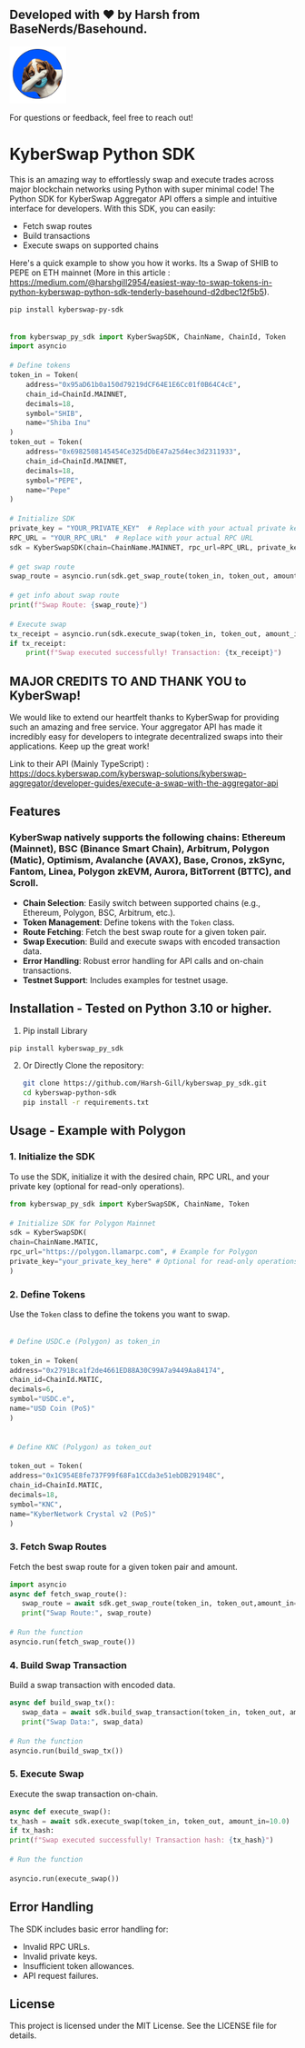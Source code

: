 ## Developed with ❤️ by Harsh from BaseNerds/Basehound.

<img src="assets/basehoundlogo.jpg" alt="Alt text" width="100">

For questions or feedback, feel free to reach out!

# KyberSwap Python SDK

This is an amazing way to effortlessly swap and execute trades across major blockchain networks using Python with super minimal code! The Python SDK for KyberSwap Aggregator API offers a simple and intuitive interface for developers. With this SDK, you can easily:

- Fetch swap routes
- Build transactions
- Execute swaps on supported chains

Here's a quick example to show you how it works. Its a Swap of SHIB to PEPE on ETH mainnet (More in this article : https://medium.com/@harshgill2954/easiest-way-to-swap-tokens-in-python-kyberswap-python-sdk-tenderly-basehound-d2dbec12f5b5).

```bash
pip install kyberswap-py-sdk
```

```python

from kyberswap_py_sdk import KyberSwapSDK, ChainName, ChainId, Token
import asyncio

# Define tokens
token_in = Token(
    address="0x95aD61b0a150d79219dCF64E1E6Cc01f0B64C4cE",
    chain_id=ChainId.MAINNET,
    decimals=18,
    symbol="SHIB",
    name="Shiba Inu"
)
token_out = Token(
    address="0x6982508145454Ce325dDbE47a25d4ec3d2311933",
    chain_id=ChainId.MAINNET,
    decimals=18,
    symbol="PEPE",
    name="Pepe"
)

# Initialize SDK
private_key = "YOUR_PRIVATE_KEY"  # Replace with your actual private key
RPC_URL = "YOUR_RPC_URL"  # Replace with your actual RPC URL
sdk = KyberSwapSDK(chain=ChainName.MAINNET, rpc_url=RPC_URL, private_key=private_key)

# get swap route
swap_route = asyncio.run(sdk.get_swap_route(token_in, token_out, amount_in=10.0))

# get info about swap route
print(f"Swap Route: {swap_route}")

# Execute swap
tx_receipt = asyncio.run(sdk.execute_swap(token_in, token_out, amount_in=10.0))
if tx_receipt:
    print(f"Swap executed successfully! Transaction: {tx_receipt}")

```

## MAJOR CREDITS TO AND THANK YOU to KyberSwap!

We would like to extend our heartfelt thanks to KyberSwap for providing such an amazing and free service. Your aggregator API has made it incredibly easy for developers to integrate decentralized swaps into their applications. Keep up the great work!

Link to their API (Mainly TypeScript) : https://docs.kyberswap.com/kyberswap-solutions/kyberswap-aggregator/developer-guides/execute-a-swap-with-the-aggregator-api

## Features

### KyberSwap natively supports the following chains: Ethereum (Mainnet), BSC (Binance Smart Chain), Arbitrum, Polygon (Matic), Optimism, Avalanche (AVAX), Base, Cronos, zkSync, Fantom, Linea, Polygon zkEVM, Aurora, BitTorrent (BTTC), and Scroll.

- **Chain Selection**: Easily switch between supported chains (e.g., Ethereum, Polygon, BSC, Arbitrum, etc.).
- **Token Management**: Define tokens with the `Token` class.
- **Route Fetching**: Fetch the best swap route for a given token pair.
- **Swap Execution**: Build and execute swaps with encoded transaction data.
- **Error Handling**: Robust error handling for API calls and on-chain transactions.
- **Testnet Support**: Includes examples for testnet usage.

## Installation - Tested on Python 3.10 or higher.

1. Pip install Library

```Bash
pip install kyberswap_py_sdk
```

2. Or Directly Clone the repository:

   ```Bash
   git clone https://github.com/Harsh-Gill/kyberswap_py_sdk.git
   cd kyberswap-python-sdk
   pip install -r requirements.txt
   ```

## Usage - Example with Polygon

### 1. Initialize the SDK

To use the SDK, initialize it with the desired chain, RPC URL, and your private key (optional for read-only operations).

```Python
from kyberswap_py_sdk import KyberSwapSDK, ChainName, Token

# Initialize SDK for Polygon Mainnet
sdk = KyberSwapSDK(
chain=ChainName.MATIC,
rpc_url="https://polygon.llamarpc.com", # Example for Polygon
private_key="your_private_key_here" # Optional for read-only operations
)
```

### 2. Define Tokens

Use the `Token` class to define the tokens you want to swap.

```python

# Define USDC.e (Polygon) as token_in

token_in = Token(
address="0x2791Bca1f2de4661ED88A30C99A7a9449Aa84174",
chain_id=ChainId.MATIC,
decimals=6,
symbol="USDC.e",
name="USD Coin (PoS)"
)


# Define KNC (Polygon) as token_out

token_out = Token(
address="0x1C954E8fe737F99f68Fa1CCda3e51ebDB291948C",
chain_id=ChainId.MATIC,
decimals=18,
symbol="KNC",
name="KyberNetwork Crystal v2 (PoS)"
)
```

### 3. Fetch Swap Routes

Fetch the best swap route for a given token pair and amount.

```python
import asyncio
async def fetch_swap_route():
   swap_route = await sdk.get_swap_route(token_in, token_out,amount_in=10.0)
   print("Swap Route:", swap_route)

# Run the function
asyncio.run(fetch_swap_route())
```

### 4. Build Swap Transaction

Build a swap transaction with encoded data.

```python
async def build_swap_tx():
   swap_data = await sdk.build_swap_transaction(token_in, token_out, amount_in=10.0)
   print("Swap Data:", swap_data)

# Run the function
asyncio.run(build_swap_tx())
```

### 5. Execute Swap

Execute the swap transaction on-chain.

```python
async def execute_swap():
tx_hash = await sdk.execute_swap(token_in, token_out, amount_in=10.0)
if tx_hash:
print(f"Swap executed successfully! Transaction hash: {tx_hash}")

# Run the function

asyncio.run(execute_swap())
```

## Error Handling

The SDK includes basic error handling for:

- Invalid RPC URLs.
- Invalid private keys.
- Insufficient token allowances.
- API request failures.

## License

This project is licensed under the MIT License. See the LICENSE file for details.
